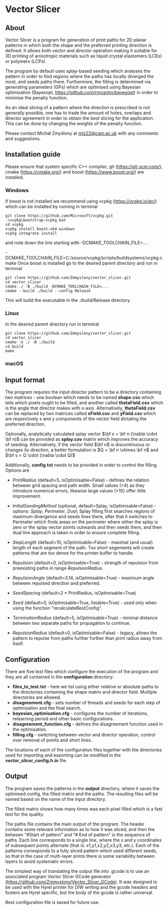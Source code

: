 # Vector Slicer

## About
Vector Slicer is a program for generation of print paths for 2D planar patterns in which both the shape 
and the preferred printing direction is defined. It allows both vector and director operation making it suitable
for 3D printing of anisotropic materials such as liquid crystal elastomers (LCEs) or polymers (LCPs). 

The program by default uses splay-based seeding which analyses the pattern in order to find regions where the paths 
has locally diverged the most, and seeds paths there. Furthermore, the filling is determined via generating parameters
(GPs) which are optimised using Bayesian optimisation (Bayesopt, https://github.com/rmcantin/bayesopt) in order
to minimise the penalty function. 

As an ideal slicing of a pattern where the direction is prescribed is not generally possible, one has to trade 
the amount of holes, overlaps and director agreement in order to obtain the best slicing for the application. This
can be done by changing the weights of the penalty function. 

Please contact Michał Zmyślony at mlz22@cam.ac.uk with any comments and suggestions.

[//]: # (## Requirements)

[//]: # (Boost library - https://www.boost.org/.)

## Installation guide
Please ensure that system specific C++ compiler, git (https://git-scm.com/), cmake (https://cmake.org/) and 
boost (https://www.boost.org/) are installed. 

### Windows
If boost is not installed we recommend using vcpkg (https://vcpkg.io/en/) which can be installed by running in terminal
```
git clone https://github.com/Microsoft/vcpkg.git
.\vcpkg\bootstrap-vcpkg.bat
cd vcpkg
vcpkg install boost:x64-windows
vcpkg integrate install 
```
and note down the line starting with -DCMAKE_TOOLCHAIN_FILE=... .

-DCMAKE_TOOLCHAIN_FILE=C:/source/vcpkg/scripts/buildsystems/vcpkg.cmake
Once boost is installed go to the desired parent directory and run in terminal
```
git clone https://github.com/Zmmyslony/vector_slicer.git
cd vector_slicer
cmake ./ -B ./build -DCMAKE_TOOLCHAIN_FILE=...
cmake --build ./build --config Release
```
This will build the executable in the ./build/Release directory.


### Linux
In the desired parent directory run in terminal
```
git clone https://github.com/Zmmyslony/vector_slicer.git
cd vector_slicer
cmake -S ./ -B ./build
cd build
make
```

### macOS


## Input format
The program requires the input director pattern to be a directory containing two matrices - one boolean which needs to be named
**shape.csv** which tells which pixels ought to be filled, and another  called **thetaField.csv** which is the angle 
that director makes with x-axis. Alternatively, **thetaField.csv** can be replaced by two matrices called **xField.csv**
and **yField.csv**  which  are respectively x and y components of the vector field dictating the preferred direction.

Optionally, analytically calculated splay vector $\bf s = \bf n (\nabla \cdot \bf n)$ can be provided as **splay.csv** 
matrix which improves the accuracy of seeding. Alternatively, if the vector field $\bf n$ is discontinuous or changes 
its direction, a better formulation is $Q = \bf n \otimes \bf n$ and $\bf s = Q \cdot (\nabla \cdot Q)$

Additionally, **config.txt** needs to be provided in order to control the filling. Options are 
* _PrintRadius_ (default=5, isOptimisable=False) - defines the relation between grid spacing and path width. Small
  values (<4) as they introduce numerical errors, likewise large values (>10) offer little improvement.
* _InitialSeedingMethod_ (optional, default=Splay, isOptimisable=False) - options: _Splay_, _Perimeter_, _Dual_; Splay filling first searches 
  regions of maximum divergence and seeds lines there, after that it switches to Perimeter which finds areas on the 
  perimeter where either the splay is zero or the splay vector points outwards and then seeds them, and then dual line 
  approach is taken in order to ensure complete filling. 
* _StepLength_ (default=10, isOptimisable=False) - maximal (and usual) length of each segment of the path. Too short segements will 
  create patterns that are too dense for the printer buffer to handle.


* _Repulsion_ (default=0, isOptimisable=True) - strength of repulsion from preexisting paths in range _RepulsionRadius_.
* _RepulsionAngle_ (default=3.14, isOptimisable=True) - maximum angle between repulsed direction and preferred. 
* _SeedSpacing_ (default=2 * PrintRadius, isOptimisable=True)
* _Seed_ (default=0, isOptimisable=True, listable=True) -  used only when using the function "recalculateBestConfig".
* _TerminationRadius_ (default=5, isOptimisable=True) - minimal distance between two separate paths for 
  propagation to continue.
* _RepulsionRadius_ (default=0, isOptimisable=False) - legacy, allows the pattern to repulse from paths further
  further than print radius away from itself.

## Configuration
There are five text files which configure the execution of the program and they are all contained
in the <b>configuration</b> directory:

* <b>files_to_test.txt</b> - here we list using either relative or absolute paths to the directories containing the
  shape matrix and director field. Multiple directories are allowed.
* <b>disagreement.cfg</b> - sets number of threads and seeds for each step of optimisation and the final search.
* <b>bayesian_optimisation.cfg</b> - configures the number of iterations, relearning period and other basic
  configurations.
* <b>disagreement_function.cfg</b> - defines the disagreement function used in the optimisation.
* <b>filling.cfg</b> - switching between vector and director operation, control over removal of points and short lines.

The locations of each of the configuration files together with the directories used for importing and exporting can
be modified in the **vector_slicer_config.h.in** file.

## Output

The program saves the patterns in the **output** directory, where it saves the optimised config, the filled matrix and
the paths. The resulting files will be named based on the name of the input directory.

The filled matrix shows how many times was each pixel filled which is a fast test for the quality.

The paths file contains the main output of the
program. The header contains some relevant information as to how it was sliced, and then the between "#Start of pattern"
and "# End of pattern" is the sequence of paths. Each line corresponds to a single line, where the x and y coordinates
of subsequent points alternate (that is: x1,y1,x2,y2,x3,y3, etc.). Each of the patterns corresponds to a fully sliced
pattern which used different seeds, so that in the case of multi-layer prints there is some variability between layers
to avoid systematic errors.

The simplest way of translating the output file into .gcode is to use an associated program Vector Slicer GCode generator
(https://github.com/Zmmyslony/Vector_Slicer_GCode). It was designed to be used with the Hyrel printer for DIW writing 
and the gcode headers and footers are Hyrel specific, but the body of the gcode is rather universal. 

Best configuration file is saved for future use.

